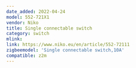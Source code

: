 ```yaml
---
date_added: 2022-04-24
model: 552-721X1
vendor: Niko
title: Single connectable switch
category: switch
mlink: 
link: https://www.niko.eu/en/article/552-72111
zigbeemodel: 'Single connectable switch,10A'
compatible: z2m
---
```




